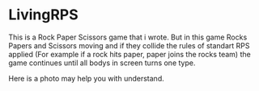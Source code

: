 # LivingRPS

This is a Rock Paper Scissors game that i wrote. But in this game Rocks Papers and Scissors moving and if they collide the rules of standart RPS applied (For example if a rock hits paper, paper joins the rocks team) the game continues until all bodys in screen turns one type.

Here is a photo may help you with understand.

